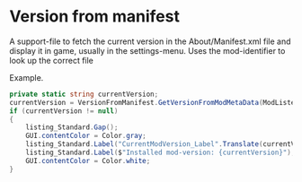 # Version from manifest

A support-file to fetch the current version in the About/Manifest.xml file and display it in game, usually in the settings-menu.
Uses the mod-identifier to look up the correct file

Example.

```cs
private static string currentVersion;
currentVersion = VersionFromManifest.GetVersionFromModMetaData(ModLister.GetActiveModWithIdentifier("ModIdentifier"));
if (currentVersion != null)
{
	listing_Standard.Gap();
	GUI.contentColor = Color.gray;
	listing_Standard.Label("CurrentModVersion_Label".Translate(currentVersion));
	listing_Standard.Label($"Installed mod-version: {currentVersion}");
	GUI.contentColor = Color.white;
}
```